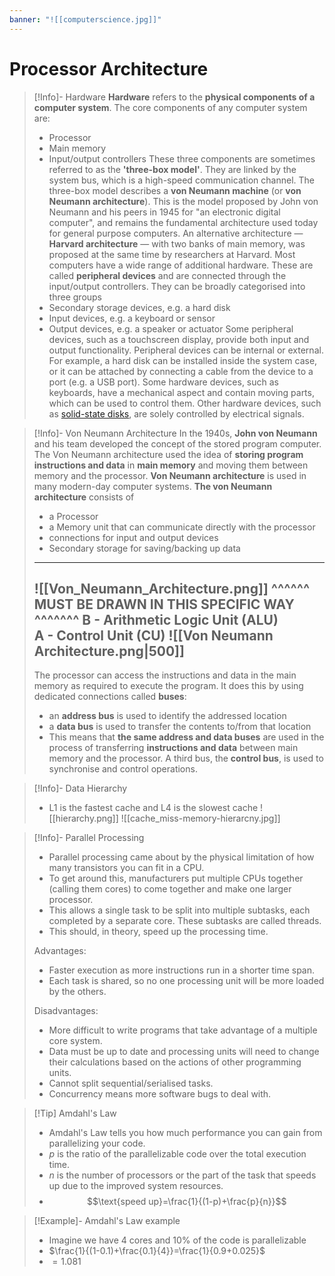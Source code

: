 ```yaml
---
banner: "![[computerscience.jpg]]"
---
```

# Processor Architecture

> [!Info]- Hardware 
> **Hardware** refers to the **physical components of a computer system**. The core components of any computer system are:
> - Processor
> - Main memory
> - Input/output controllers 
>These three components are sometimes referred to as the **'three-box model'**. They are linked by the system bus, which is a high-speed communication channel.
>The three-box model describes a **von Neumann machine** (or **von Neumann architecture**). This is the model proposed by John von Neumann and his peers in 1945 for "an electronic digital computer", and remains the fundamental architecture used today for general purpose computers. An alternative architecture — **Harvard architecture** — with two banks of main memory, was proposed at the same time by researchers at Harvard.
Most computers have a wide range of additional hardware. These are called **peripheral devices** and are connected through the input/output controllers. They can be broadly categorised into three groups
> - Secondary storage devices, e.g. a hard disk
> - Input devices, e.g. a keyboard or sensor
> - Output devices, e.g. a speaker or actuator
> Some peripheral devices, such as a touchscreen display, provide both input and output functionality.
Peripheral devices can be internal or external. For example, a hard disk can be installed inside the system case, or it can be attached by connecting a cable from the device to a port (e.g. a USB port).
>Some hardware devices, such as keyboards, have a mechanical aspect and contain moving parts, which can be used to control them. Other hardware devices, such as [solid-state disks](https://isaaccomputerscience.org/concepts/sys_hard_secondary_storage#solid-state), are solely controlled by electrical signals.

> [!Info]- Von Neumann Architecture 
> In the 1940s, **John von Neumann** and his team developed the concept of the stored program computer. The Von Neumann architecture used the idea of **storing program instructions and data** in **main memory** and moving them between memory and the processor. **Von Neumann architecture** is used in many modern-day computer systems.
**The von Neumann architecture** consists of
> - a Processor
> - a Memory unit that can communicate directly with the processor
> - connections for input and output devices
> - Secondary storage for saving/backing up data
> ---
> ![[Von_Neumann_Architecture.png]] 
> ^^^^^^ MUST BE DRAWN IN THIS SPECIFIC WAY ^^^^^^^
> B - Arithmetic Logic Unit (ALU)  
A - Control Unit (CU)
![[Von Neumann Architecture.png|500]]
> ---
> The processor can access the instructions and data in the main memory as required to execute the program. It does this by using dedicated connections called **buses**:
> - an **address bus** is used to identify the addressed location
> - a **data bus** is used to transfer the contents to/from that location 
> - This means that **the same address and data buses** are used in the process of transferring **instructions and data** between main memory and the processor. A third bus, the **control bus**, is used to synchronise and control operations.

> [!Info]- Data Hierarchy 
> - L1 is the fastest cache and L4 is the slowest cache
> ![[hierarchy.png]]
> ![[cache_miss-memory-hierarcny.jpg]]

> [!Info]- Parallel Processing
> - Parallel processing came about by the physical limitation of how many transistors you can fit in a CPU.
> - To get around this, manufacturers put multiple CPUs together (calling them cores) to come together and make one larger processor.
> - This allows a single task to be split into multiple subtasks, each completed by a separate core. These subtasks are called threads.
> - This should, in theory, speed up the processing time.
> 
> Advantages: 
> 	- Faster execution as more instructions run in a shorter time span.
> 	- Each task is shared, so no one processing unit will be more loaded by the others.
> 
> Disadvantages:
> 	- More difficult to write programs that take advantage of a multiple core system.
> 	- Data must be up to date and processing units will need to change their calculations based on the actions of other programming units.
> 	- Cannot split sequential/serialised tasks.
> 	- Concurrency means more software bugs to deal with.

> [!Tip] Amdahl's Law 
> - Amdahl's Law tells you how much performance you can gain from parallelizing your code.
> - $p$ is the ratio of the parallelizable code over the total execution time.
> - $n$ is the number of processors or the part of the task that speeds up due to the improved system resources.
> - $$\text{speed up}=\frac{1}{(1-p)+\frac{p}{n}}$$

> [!Example]- Amdahl's Law example 
> - Imagine we have 4 cores and 10% of the code is parallelizable
> - $\frac{1}{(1-0.1)+\frac{0.1}{4}}=\frac{1}{0.9+0.025}$
> - $=1.081$
